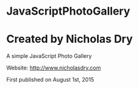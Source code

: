 # JavaScriptPhotoGallery

# Created by Nicholas Dry

A simple JavaScript Photo Gallery

Website: http://www.nicholasdry.com

First published on August 1st, 2015
